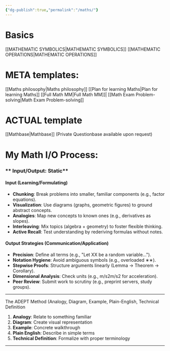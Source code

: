 ```yaml
---
{"dg-publish":true,"permalink":"/maths/"}
---
```


# Basics
[[MATHEMATIC SYMBOLICS\|MATHEMATIC SYMBOLICS]]
[[MATHEMATIC OPERATIONS\|MATHEMATIC OPERATIONS]]
# META templates:
[[Maths philosophy\|Maths philosophy]]
[[Plan for learning Maths\|Plan for learning Maths]]
[[Full Math MM\|Full Math MM]]|
[[Math Exam Problem-solving\|Math Exam Problem-solving]]


# ACTUAL template 
[[Mathbase\|Mathbase]] (Private Questionbase available upon request)

#  My Math I/O Process:
### ** Input/Output:  Static**
#### **Input  (Learning/Formulating)**
- **Chunking**: Break problems into smaller, familiar components (e.g., factor equations).
- **Visualization**: Use diagrams (graphs, geometric figures) to ground abstract concepts.
- **Analogies**: Map new concepts to known ones (e.g., derivatives as slopes).
- **Interleaving**: Mix topics (algebra + geometry) to foster flexible thinking.
- **Active Recall**: Test understanding by rederiving formulas without notes.
#### **Output Strategies (Communication/Application)**
- **Precision**: Define all terms (e.g., "Let XX be a random variable...").
- **Notation Hygiene**: Avoid ambiguous symbols (e.g., overloaded ∗∗).
- **Stepwise Proofs**: Structure arguments linearly (Lemma → Theorem → Corollary).
- **Dimensional Analysis**: Check units (e.g., m/s2m/s2 for acceleration).
- **Peer Review**: Submit work to scrutiny (e.g., preprint servers, study groups).
 
------------------------
The ADEPT Method (Analogy, Diagram, Example, Plain-English, Technical Definition
1. **Analogy**: Relate to something familiar
2. **Diagram**: Create visual representation
3. **Example**: Concrete walkthrough
4. **Plain English**: Describe in simple terms
5. **Technical Definition**: Formalize with proper terminology
-------------------------------------
 
